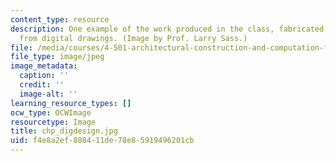 ```yaml
---
content_type: resource
description: One example of the work produced in the class, fabricated by machine
  from digital drawings. (Image by Prof. Larry Sass.)
file: /media/courses/4-501-architectural-construction-and-computation-fall-2005/f4e8a2ef808411de78e85919496201cb_chp_digdesign.jpg
file_type: image/jpeg
image_metadata:
  caption: ''
  credit: ''
  image-alt: ''
learning_resource_types: []
ocw_type: OCWImage
resourcetype: Image
title: chp_digdesign.jpg
uid: f4e8a2ef-8084-11de-78e8-5919496201cb
---
```


